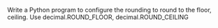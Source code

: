 Write a Python program to configure the rounding to round to the floor, ceiling. Use decimal.ROUND_FLOOR, decimal.ROUND_CEILING